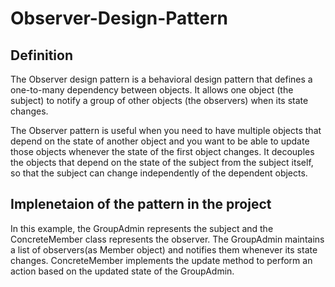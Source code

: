 # Observer-Design-Pattern

## Definition
The Observer design pattern is a behavioral design pattern that defines a one-to-many dependency between objects. It allows one object (the subject) to notify a group of other objects (the observers) when its state changes.

The Observer pattern is useful when you need to have multiple objects that depend on the state of another object and you want to be able to update those objects whenever the state of the first object changes. It decouples the objects that depend on the state of the subject from the subject itself, so that the subject can change independently of the dependent objects.

## Implenetaion of the pattern in the project
In this example, the GroupAdmin represents the subject and the ConcreteMember class represents the observer. The GroupAdmin maintains a list of observers(as Member object) and notifies them whenever its state changes. ConcreteMember implements the update method to perform an action based on the updated state of the GroupAdmin.
